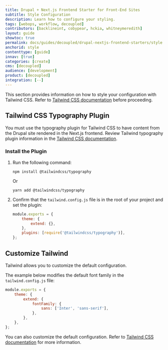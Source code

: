 ```yaml
---
title: Drupal + Next.js Frontend Starter for Front-End Sites
subtitle: Style Configuration
description: Learn how to configure your styling.
tags: [webops, workflow, decoupled]
contributors: [backlineint, cobypear, hckia, whitneymeredith]
layout: guide
showtoc: true
permalink: docs/guides/decoupled/drupal-nextjs-frontend-starters/style
anchorid: style
contenttype: [guide]
innav: [true]
categories: [create]
cms: [decoupled]
audience: [development]
product: [decoupled]
integration: [--]
---
```


This section provides information on how to style your configuration with Tailwind CSS. Refer to [Tailwind CSS documentation](https://tailwindcss.com/docs) before proceeding.

## Tailwind CSS Typography Plugin

You must use the typography plugin for Tailwind CSS to have content from the Drupal site rendered in the Next.js frontend. Review Tailwind typography plugin information in the [Tailwind CSS documentation](https://tailwindcss.com/docs/typography-plugin).

### Install the Plugin

1. Run the following command:

	```bash{promptUser: user}
	npm install @tailwindcss/typography
	```

	Or

	```bash{promptUser: user}
	yarn add @tailwindcss/typography
	```

1. Confirm that the `tailwind.config.js` file is in the root of your project and set the plugin:

	```js
	module.exports = {
		theme: {
			extend: {},
		},
		plugins: [require('@tailwindcss/typography')],
	};
	```

## Customize Tailwind

Tailwind allows you to customize the default configuration.

The example below modifies the default font family in the `tailwind.config.js` file:

```js
module.exports = {
	theme: {
		extend: {
			fontFamily: {
				sans: ['Inter', 'sans-serif'],
			},
		},
	},
};
```

You can also customize the default configuration. Refer to [Tailwind CSS documentation](https://tailwindcss.comdocstypography-plugin#customizing-the-css) for more information.
